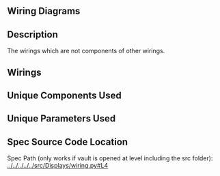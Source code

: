 ## Wiring Diagrams

## Description

The wirings which are not components of other wirings.
## Wirings

## Unique Components Used

## Unique Parameters Used

## Spec Source Code Location

Spec Path (only works if vault is opened at level including the src folder): [../../../../../src/Displays/wiring.py#L4](../../../../../src/Displays/wiring.py#L4)

